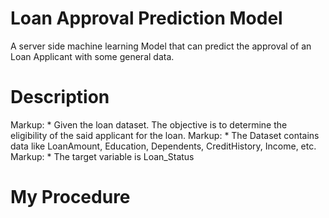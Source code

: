 # Loan Approval Prediction Model

A server side machine learning Model that can predict the approval of an Loan Applicant with some general data.

# Description #

Markup: * Given the loan dataset. The objective is to determine the eligibility of the said applicant for the loan.
Markup: * The Dataset contains data like LoanAmount, Education, Dependents, CreditHistory, Income, etc.
Markup: * The target variable is Loan_Status

# My Procedure #

